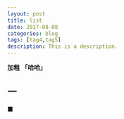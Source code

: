 ```yaml
---
layout: post
title: list
date: 2017-08-08
categories: blog
tags: [tag4,tag5]
description: This is a description.
---
```


**加粗**
**「哈哈」**
## 一
■






